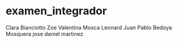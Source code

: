 # examen_integrador
Clara Bianciotto
Zoe Valentina Mosca Leonard
Juan Pablo Bedoya Mosquera
jose daniel martinez

